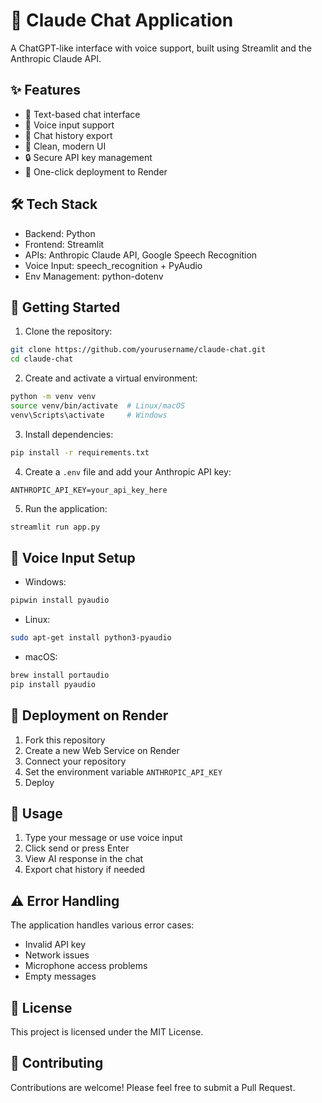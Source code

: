 # 🤖 Claude Chat Application

A ChatGPT-like interface with voice support, built using Streamlit and the Anthropic Claude API.

## ✨ Features

- 💬 Text-based chat interface
- 🎤 Voice input support
- 📝 Chat history export
- 🎨 Clean, modern UI
- 🔒 Secure API key management
- 🚀 One-click deployment to Render

## 🛠 Tech Stack

- Backend: Python
- Frontend: Streamlit
- APIs: Anthropic Claude API, Google Speech Recognition
- Voice Input: speech_recognition + PyAudio
- Env Management: python-dotenv

## 🚀 Getting Started

1. Clone the repository:
```bash
git clone https://github.com/yourusername/claude-chat.git
cd claude-chat
```

2. Create and activate a virtual environment:
```bash
python -m venv venv
source venv/bin/activate  # Linux/macOS
venv\Scripts\activate     # Windows
```

3. Install dependencies:
```bash
pip install -r requirements.txt
```

4. Create a `.env` file and add your Anthropic API key:
```
ANTHROPIC_API_KEY=your_api_key_here
```

5. Run the application:
```bash
streamlit run app.py
```

## 🎤 Voice Input Setup

- Windows:
```bash
pipwin install pyaudio
```

- Linux:
```bash
sudo apt-get install python3-pyaudio
```

- macOS:
```bash
brew install portaudio
pip install pyaudio
```

## 🚀 Deployment on Render

1. Fork this repository
2. Create a new Web Service on Render
3. Connect your repository
4. Set the environment variable `ANTHROPIC_API_KEY`
5. Deploy

## 📝 Usage

1. Type your message or use voice input
2. Click send or press Enter
3. View AI response in the chat
4. Export chat history if needed

## ⚠ Error Handling

The application handles various error cases:
- Invalid API key
- Network issues
- Microphone access problems
- Empty messages

## 📄 License

This project is licensed under the MIT License.

## 🤝 Contributing

Contributions are welcome! Please feel free to submit a Pull Request. 